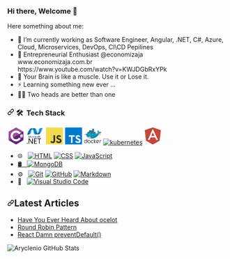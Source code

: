 ### Hi there, Welcome 👋

<p>Here something about me:</p>

<ul>
<li>🔭 I’m currently working as Software Engineer, Angular, .NET, C#, Azure, Cloud, Microservices, DevOps, CI\CD Pepilines </li>
<li>💪 Entrepreneurial Enthusiast @economizaja <br> www.economizaja.com.br <br> https://www.youtube.com/watch?v=KWJDGbRxYPk</li>
<li>🌱 Your Brain is like a muscle. Use it or Lose it.</li>
<li>⚡ Learning something new ever ...</li>
<li>🤔🤔 Two heads are better than one</li>
</ul>
 
<h3><a id="user-content--tech-stack" class="anchor" aria-hidden="true" href="#-tech-stack"><svg
      class="octicon octicon-link" viewBox="0 0 16 16" version="1.1" width="16" height="16" aria-hidden="true">
      <path fill-rule="evenodd"
        d="M7.775 3.275a.75.75 0 001.06 1.06l1.25-1.25a2 2 0 112.83 2.83l-2.5 2.5a2 2 0 01-2.83 0 .75.75 0 00-1.06 1.06 3.5 3.5 0 004.95 0l2.5-2.5a3.5 3.5 0 00-4.95-4.95l-1.25 1.25zm-4.69 9.64a2 2 0 010-2.83l2.5-2.5a2 2 0 012.83 0 .75.75 0 001.06-1.06 3.5 3.5 0 00-4.95 0l-2.5 2.5a3.5 3.5 0 004.95 4.95l1.25-1.25a.75.75 0 00-1.06-1.06l-1.25 1.25a2 2 0 01-2.83 0z">
      </path>
    </svg></a>
  <g-emoji class="g-emoji" alias="hammer_and_wrench"
    fallback-src="https://github.githubassets.com/images/icons/emoji/unicode/1f6e0.png">🛠</g-emoji> &nbsp;Tech Stack
</h3>
 <p align="left">
  <a target="_blank" rel="noopener noreferrer"
    href="https://raw.githubusercontent.com/devicons/devicon/master/icons/csharp/csharp-original.svg"><img
      src="https://raw.githubusercontent.com/devicons/devicon/master/icons/csharp/csharp-original.svg" alt="csharp"
      width="40" height="40" style="max-width:100%;"></a>
  <a target="_blank" rel="noopener noreferrer"
    href="https://raw.githubusercontent.com/devicons/devicon/master/icons/dot-net/dot-net-original-wordmark.svg"><img
      src="https://raw.githubusercontent.com/devicons/devicon/master/icons/dot-net/dot-net-original-wordmark.svg"
      alt="dotnet" width="40" height="40" style="max-width:100%;"></a>
  <a target="_blank" rel="noopener noreferrer"
    href="https://raw.githubusercontent.com/devicons/devicon/master/icons/javascript/javascript-original.svg"><img
      src="https://raw.githubusercontent.com/devicons/devicon/master/icons/javascript/javascript-original.svg"
      alt="javascript" width="40" height="40" style="max-width:100%;"></a>
  <a target="_blank" rel="noopener noreferrer"
    href="https://raw.githubusercontent.com/devicons/devicon/master/icons/typescript/typescript-original.svg"><img
      src="https://raw.githubusercontent.com/devicons/devicon/master/icons/typescript/typescript-original.svg"
      alt="typescript" width="40" height="40" style="max-width:100%;"></a>
  <a target="_blank" rel="noopener noreferrer"
    href="https://raw.githubusercontent.com/devicons/devicon/master/icons/docker/docker-original-wordmark.svg"><img
      src="https://raw.githubusercontent.com/devicons/devicon/master/icons/docker/docker-original-wordmark.svg"
      alt="docker" width="40" height="40" style="max-width:100%;"></a>
  <a target="_blank" rel="noopener noreferrer"
    href="https://camo.githubusercontent.com/6d20d4c78e20fa7c89ac8da5ac3073ddc12e05513e13d0dad8af6072187812c9/68747470733a2f2f696d672e69636f6e73382e636f6d2f636f6c6f722f34382f3030303030302f6b756265726e657465732e706e67"><img
      src="https://camo.githubusercontent.com/6d20d4c78e20fa7c89ac8da5ac3073ddc12e05513e13d0dad8af6072187812c9/68747470733a2f2f696d672e69636f6e73382e636f6d2f636f6c6f722f34382f3030303030302f6b756265726e657465732e706e67"
      alt="kubernetes" width="43" height="43" data-canonical-src="https://img.icons8.com/color/48/000000/kubernetes.png"
      style="max-width:100%;"></a>
  <a target="_blank" rel="noopener noreferrer"
    href="https://raw.githubusercontent.com/devicons/devicon/master/icons/angularjs/angularjs-plain.svg"><img
      src="https://raw.githubusercontent.com/devicons/devicon/master/icons/angularjs/angularjs-plain.svg" alt="angular"
      width="40" height="40" style="max-width:100%;"></a>
</p>


 
 
 
<ul>
  <li>
    <g-emoji class="g-emoji" alias="globe_with_meridians"
      fallback-src="https://github.githubassets.com/images/icons/emoji/unicode/1f310.png">🌐</g-emoji> &nbsp;
    <a target="_blank" rel="noopener noreferrer"
      href="https://camo.githubusercontent.com/26a2d44d15ce047495fe82e6f07d5546a18d229326c87837ace066d930ee7385/68747470733a2f2f696d672e736869656c64732e696f2f62616467652f2d48544d4c2d3333333333333f7374796c653d666c6174266c6f676f3d48544d4c35"><img
        src="https://camo.githubusercontent.com/26a2d44d15ce047495fe82e6f07d5546a18d229326c87837ace066d930ee7385/68747470733a2f2f696d672e736869656c64732e696f2f62616467652f2d48544d4c2d3333333333333f7374796c653d666c6174266c6f676f3d48544d4c35"
        alt="HTML" data-canonical-src="https://img.shields.io/badge/-HTML-333333?style=flat&amp;logo=HTML5"
        style="max-width:100%;"></a>
    <a target="_blank" rel="noopener noreferrer"
      href="https://camo.githubusercontent.com/c38a05ab57aea563f73ae6b4aad7f556faa734d4077a7b52a2081b41ce27da40/68747470733a2f2f696d672e736869656c64732e696f2f62616467652f2d4353532d3333333333333f7374796c653d666c6174266c6f676f3d43535333266c6f676f436f6c6f723d313537324236"><img
        src="https://camo.githubusercontent.com/c38a05ab57aea563f73ae6b4aad7f556faa734d4077a7b52a2081b41ce27da40/68747470733a2f2f696d672e736869656c64732e696f2f62616467652f2d4353532d3333333333333f7374796c653d666c6174266c6f676f3d43535333266c6f676f436f6c6f723d313537324236"
        alt="CSS"
        data-canonical-src="https://img.shields.io/badge/-CSS-333333?style=flat&amp;logo=CSS3&amp;logoColor=1572B6"
        style="max-width:100%;"></a>
    <a target="_blank" rel="noopener noreferrer"
      href="https://camo.githubusercontent.com/848defb760c0adff4362c04283f254f633ea8eff177c1640b209429d0e3d7627/68747470733a2f2f696d672e736869656c64732e696f2f62616467652f2d4a6176615363726970742d3333333333333f7374796c653d666c6174266c6f676f3d6a617661736372697074"><img
        src="https://camo.githubusercontent.com/848defb760c0adff4362c04283f254f633ea8eff177c1640b209429d0e3d7627/68747470733a2f2f696d672e736869656c64732e696f2f62616467652f2d4a6176615363726970742d3333333333333f7374796c653d666c6174266c6f676f3d6a617661736372697074"
        alt="JavaScript"
        data-canonical-src="https://img.shields.io/badge/-JavaScript-333333?style=flat&amp;logo=javascript"
        style="max-width:100%;"></a>
    <a target="_blank" rel="noopener noreferrer"
      href="https://camo.githubusercontent.com/8c7439e0902b02ff15f065b0ca02eb7d37d5021e088a872a4c9d2ed5cc9b513d/68747470733a2f2f696d672e736869656c64732e696f2f62616467652f2d426f6f7473747261702d3333333333333f7374796c653d666c6174266c6f676f3d626f6f747374726170266c6f676f436f6c6f723d353633443743"> 
  
  </li>
  <li>
    <g-emoji class="g-emoji" alias="oil_drum"
      fallback-src="https://github.githubassets.com/images/icons/emoji/unicode/1f6e2.png">🛢</g-emoji> &nbsp;
    <a target="_blank" rel="noopener noreferrer"
      href="https://camo.githubusercontent.com/1814b15b1b854f64349da244483a9b0091db7109bbb725d9c5f1dc0231100be1/68747470733a2f2f696d672e736869656c64732e696f2f62616467652f2d4d6f6e676f44422d3333333333333f7374796c653d666c6174266c6f676f3d6d6f6e676f6462"><img
        src="https://camo.githubusercontent.com/1814b15b1b854f64349da244483a9b0091db7109bbb725d9c5f1dc0231100be1/68747470733a2f2f696d672e736869656c64732e696f2f62616467652f2d4d6f6e676f44422d3333333333333f7374796c653d666c6174266c6f676f3d6d6f6e676f6462"
        alt="MongoDB" data-canonical-src="https://img.shields.io/badge/-MongoDB-333333?style=flat&amp;logo=mongodb"
        style="max-width:100%;"></a>
  </li>
  <li>
    <g-emoji class="g-emoji" alias="gear"
      fallback-src="https://github.githubassets.com/images/icons/emoji/unicode/2699.png">⚙️</g-emoji> &nbsp;
    <a target="_blank" rel="noopener noreferrer"
      href="https://camo.githubusercontent.com/3ea1c940cc08da19f16d17ca0c4704397dac1f12a1bb73f1174ae504c3e80a85/68747470733a2f2f696d672e736869656c64732e696f2f62616467652f2d4769742d3333333333333f7374796c653d666c6174266c6f676f3d676974"><img
        src="https://camo.githubusercontent.com/3ea1c940cc08da19f16d17ca0c4704397dac1f12a1bb73f1174ae504c3e80a85/68747470733a2f2f696d672e736869656c64732e696f2f62616467652f2d4769742d3333333333333f7374796c653d666c6174266c6f676f3d676974"
        alt="Git" data-canonical-src="https://img.shields.io/badge/-Git-333333?style=flat&amp;logo=git"
        style="max-width:100%;"></a>
    <a target="_blank" rel="noopener noreferrer"
      href="https://camo.githubusercontent.com/544426317a6c6226b7f6b3367232378ea367aa5001a41da4f302a77f9959909f/68747470733a2f2f696d672e736869656c64732e696f2f62616467652f2d4769744875622d3333333333333f7374796c653d666c6174266c6f676f3d676974687562"><img
        src="https://camo.githubusercontent.com/544426317a6c6226b7f6b3367232378ea367aa5001a41da4f302a77f9959909f/68747470733a2f2f696d672e736869656c64732e696f2f62616467652f2d4769744875622d3333333333333f7374796c653d666c6174266c6f676f3d676974687562"
        alt="GitHub" data-canonical-src="https://img.shields.io/badge/-GitHub-333333?style=flat&amp;logo=github"
        style="max-width:100%;"></a>
    <a target="_blank" rel="noopener noreferrer"
      href="https://camo.githubusercontent.com/cc37a8be0aeac01251fe533495a2b7f376eebbcc9017ebead3fed8121de5de43/68747470733a2f2f696d672e736869656c64732e696f2f62616467652f2d4d61726b646f776e2d3333333333333f7374796c653d666c6174266c6f676f3d6d61726b646f776e"><img
        src="https://camo.githubusercontent.com/cc37a8be0aeac01251fe533495a2b7f376eebbcc9017ebead3fed8121de5de43/68747470733a2f2f696d672e736869656c64732e696f2f62616467652f2d4d61726b646f776e2d3333333333333f7374796c653d666c6174266c6f676f3d6d61726b646f776e"
        alt="Markdown" data-canonical-src="https://img.shields.io/badge/-Markdown-333333?style=flat&amp;logo=markdown"
        style="max-width:100%;"></a>
  </li>
  <li>
    <g-emoji class="g-emoji" alias="wrench"
      fallback-src="https://github.githubassets.com/images/icons/emoji/unicode/1f527.png">🔧</g-emoji> &nbsp;
    <a target="_blank" rel="noopener noreferrer"
      href="https://camo.githubusercontent.com/194ae9b0be9bfd4caedab16de320d3987f4c144112461590a206262d21eb769b/68747470733a2f2f696d672e736869656c64732e696f2f62616467652f2d56697375616c25323053747564696f253230436f64652d3333333333333f7374796c653d666c6174266c6f676f3d76697375616c2d73747564696f2d636f6465266c6f676f436f6c6f723d303037414343"><img
        src="https://camo.githubusercontent.com/194ae9b0be9bfd4caedab16de320d3987f4c144112461590a206262d21eb769b/68747470733a2f2f696d672e736869656c64732e696f2f62616467652f2d56697375616c25323053747564696f253230436f64652d3333333333333f7374796c653d666c6174266c6f676f3d76697375616c2d73747564696f2d636f6465266c6f676f436f6c6f723d303037414343"
        alt="Visual Studio Code"
        data-canonical-src="https://img.shields.io/badge/-Visual%20Studio%20Code-333333?style=flat&amp;logo=visual-studio-code&amp;logoColor=007ACC"
        style="max-width:100%;"></a>
   
 
  </li>
</ul>

<h2><a id="user-content-latest-articles" class="anchor" aria-hidden="true" href="#latest-articles"><svg
      class="octicon octicon-link" viewBox="0 0 16 16" version="1.1" width="16" height="16" aria-hidden="true">
      <path fill-rule="evenodd"
        d="M7.775 3.275a.75.75 0 001.06 1.06l1.25-1.25a2 2 0 112.83 2.83l-2.5 2.5a2 2 0 01-2.83 0 .75.75 0 00-1.06 1.06 3.5 3.5 0 004.95 0l2.5-2.5a3.5 3.5 0 00-4.95-4.95l-1.25 1.25zm-4.69 9.64a2 2 0 010-2.83l2.5-2.5a2 2 0 012.83 0 .75.75 0 001.06-1.06 3.5 3.5 0 00-4.95 0l-2.5 2.5a3.5 3.5 0 004.95 4.95l1.25-1.25a.75.75 0 00-1.06-1.06l-1.25 1.25a2 2 0 01-2.83 0z">
      </path>
    </svg></a>Latest Articles</h2>
    
    
<ul>
 
<li><a href="https://www.linkedin.com/posts/renato-fonseca-67859653_have-you-ever-heard-about-ocelot-so-lets-activity-6769322355996012544-pWfk" rel="nofollow">Have You Ever Heard About ocelot</a></li>

<li><a href="https://www.linkedin.com/posts/renato-fonseca-67859653_id-like-to-share-one-more-lets-talk-about-activity-6765397937586491392-00gK" rel="nofollow">Round Robin Pattern</a></li>

<li><a href="https://www.linkedin.com/posts/renato-fonseca-67859653_id-like-to-share-this-content-because-i-activity-6765021410558541824-Guu5" rel="nofollow">React Damn preventDefault()</a></li>


 
</ul>

 

![Aryclenio GitHub Stats](https://github-readme-stats.vercel.app/api?username=renaisanci&show_icons=true)
